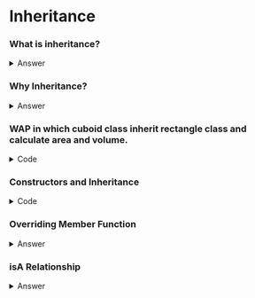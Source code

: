 # Inheritance
 ### What is inheritance?
 <details>
 
  <summary>Answer</summary>
  Inheritance is a mechanism in which one class acquires the property of another class.
  
</details>

### Why Inheritance?
<details>
 <summary>Answer</summary>
 <br>1.Reduce Duplicate Code</br>
 <br>2.Code Reuse</br>
 <br>3.Better Organization of Code</br>
</details>

### WAP in which cuboid class inherit rectangle class and calculate area and volume.
<details>
 <summary>Code</summary>
 
 
 ```
 #include<iostream>
 using namespace std;
 class rectangle
 {
 public:
 int length;
 int breadth;
 
 void show()
 {
 cout<<length;
 cout<<breadth;
 }
 };
 
 void main()
 {
 rectangle r;
 r.length=10;
 r.breadth=20;
 r.show();
 };
 
 class cuboid:public rectangle
 {
 public:
 int height;
 void display()
 {
 cout<<height;
 }
 };
 
 void main(){
 cuboid c;
 c.length=10;
 c.breadth=20;
 c.height=30;
 c.show();
 c.display();
 }
 
 ```
 </details>
 
 ### Constructors and Inheritance
 <details>
  If we don't speify a constructor, then derived class will use appropriate constructor from baseclass.(Applicable only to Default Constructor)
  <summary>Code</summary>
  
  
  ```
  #include<iostream>
  using namespace std;
  
  class base
  {
  public:
  base()
  {
  cout<<"Default of Base Class";
  }
  base(int b){
  cout<<"Parametrized of Base Class";<<b
  }
  };
  
  class derived:public base{
  //Empty
  };
   void main(){
  derived d1;
  derived d2(9);
  }
  
  ```
  NOTE:
  1st Default Constructor of Base class, then Default Constructor of derived class is called.
  <br>
  2nd Parametrized Constructor of base class is not called when Para. Constructor is present in derived class.
  </br>
  
  ```
  
  #include<iostream>
  using namespace std;
  
  class base
  {
  public:
  base()
  {
  cout<<"Default of Base Class";
  }
  base(int b){
  cout<<"Parametrized of Base Class";<<b
  }
  };
  
  class derived:public base{
  public:
  derived()
  {
  cout<<"Default of Derived Class";
  }
  derived(int d)
  cout<<"Parametrized of Derived Class"<<d;
  };
   void main(){
  derived d1;
  derived d2(9);
  }
  
  ```
  
  ```
  #include<iostream>
  using namespace std;
  
  class base
  {
  public:
  base()
  {
  cout<<"Default of Base Class";
  }
  base(int b_arg){
  cout<<"Parametrized of Base Class";<<b
  }
  };
  
  class derived:public base{
  public:
  derived():base(){
  cout<<"Default of derived class";
  }
  derived(int d_arg):base(d_arg)
  {
  cout<<"Para of derived Class";
  }
  };
   void main(){
  derived d1;
  derived d2(9);
  }
  
  ```
  </details>
  
  ### Overriding Member Function
  <details>
   <summary>Answer</summary>
   
   NOTE: Redefining functionality of BASE class into DERIVED class, then if we create OBJECT of   
   DERIVED class. 
   
   ```
   #include<iostream>
   using namespace std;
   
   class base
   {
   public:
   void Msg()
   {
   cout<<"Base Class";
   }
   };
   
   class derived:public base
   {
   public:
   void Msg()
   {
   cout<<"Derived Class";
   }
   };
   
   void main()
   {
   base b;
   b.Msg(): //Base class
   
   derived c;
   c.Msg; //Derived class
   }
   
   ```
   
   NOTE:DERIVED class object would call, function in derived class, if same function exists in both 
   classes.
   
   ```
   
   #include<iostream>
   using namespace std;
   
   class base
   {
   public:
   void Msg()
   {
   cout<<"Base Class";
   }
   };
   
   class derived:public base
   {
   public:
   void Msg()
   {
   cout<<"Derived class";
   }
   };
   
   void main()
   {
   derived c;
   c.Msg():
   }
   
   class base
   {
   public:
   void Msg()
   {
   cout<<"Base Class";
   }
   };
   
   class derived:public base
   {
   public:
   void Msg(){
   cout<<"Derived Class";
   base::Msg();//calling
   }
   };
   
   void main()
   {
   derived c;
   c.Msg();
   }
   
   ```
   
   </details>
   
   ### isA Relationship
   
   <details>
    <summary>Answer</summary>
    isA relation = inheritance
    
    ```
    #include<iostream>
    using namespacestd;
    
    class Suzuki
    {
    public:
    void chechis()
    {.................}
    void engine()
    {.................}
    void suspension()
    {.................}
    void transmission()
    {.................}
    void doors()
    {.................}
    
    };
    
    class dodo:public Suzuki
    {
    void chechis()
    {.....modify.....}
    void doors()
    {......modify....}
    void ABC()
    {................}
    };
    
    ```
    
   </details>
   
    
    
    
   
  
  
  
  
  
  


  
